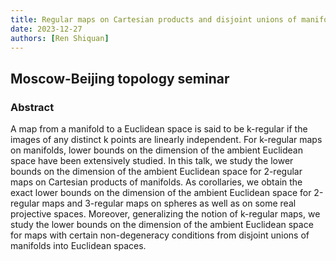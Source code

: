 ```yaml
---
title: Regular maps on Cartesian products and disjoint unions of manifolds
date: 2023-12-27
authors: [Ren Shiquan]
---
```


## Moscow-Beijing topology seminar

### Abstract

A map from a manifold to a Euclidean space is said to be k-regular if the images of any distinct k points are linearly independent. For k-regular maps on manifolds, lower bounds on the dimension of the ambient Euclidean space have been extensively studied. In this talk, we study the lower bounds on the dimension of the ambient Euclidean space for 2-regular maps on Cartesian products of manifolds. As corollaries, we obtain the exact lower bounds on the dimension of the ambient Euclidean space for 2-regular maps and 3-regular maps on spheres as well as on some real projective spaces. Moreover, generalizing the notion of k-regular maps, we study the lower bounds on the dimension of the ambient Euclidean space for maps with certain non-degeneracy conditions from disjoint unions of manifolds into Euclidean spaces.
  




